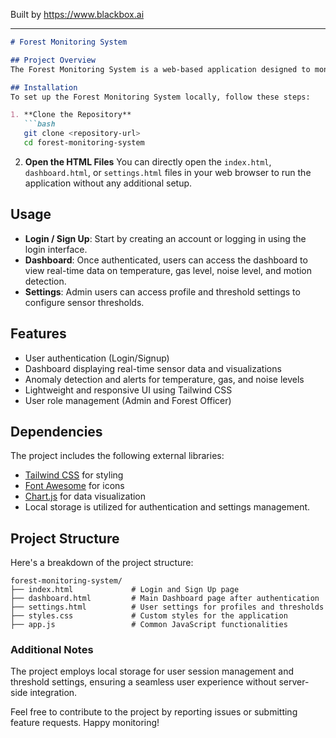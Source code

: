 
Built by https://www.blackbox.ai

---

```markdown
# Forest Monitoring System

## Project Overview
The Forest Monitoring System is a web-based application designed to monitor environmental conditions in forest areas. It features a user authentication system for forest officers and administrators, allows real-time data visualization, and provides alerts for anomalies such as high temperature, gas levels, and noise levels.

## Installation
To set up the Forest Monitoring System locally, follow these steps:

1. **Clone the Repository**
   ```bash
   git clone <repository-url>
   cd forest-monitoring-system
   ```

2. **Open the HTML Files**
   You can directly open the `index.html`, `dashboard.html`, or `settings.html` files in your web browser to run the application without any additional setup.

## Usage
- **Login / Sign Up**: Start by creating an account or logging in using the login interface.
- **Dashboard**: Once authenticated, users can access the dashboard to view real-time data on temperature, gas level, noise level, and motion detection.
- **Settings**: Admin users can access profile and threshold settings to configure sensor thresholds.

## Features
- User authentication (Login/Signup)
- Dashboard displaying real-time sensor data and visualizations
- Anomaly detection and alerts for temperature, gas, and noise levels
- Lightweight and responsive UI using Tailwind CSS
- User role management (Admin and Forest Officer)

## Dependencies
The project includes the following external libraries:

- [Tailwind CSS](https://tailwindcss.com) for styling
- [Font Awesome](https://fontawesome.com) for icons
- [Chart.js](https://www.chartjs.org) for data visualization
- Local storage is utilized for authentication and settings management.

## Project Structure
Here's a breakdown of the project structure:

```
forest-monitoring-system/
├── index.html             # Login and Sign Up page
├── dashboard.html         # Main Dashboard page after authentication
├── settings.html          # User settings for profiles and thresholds
├── styles.css             # Custom styles for the application
├── app.js                 # Common JavaScript functionalities
```

### Additional Notes
The project employs local storage for user session management and threshold settings, ensuring a seamless user experience without server-side integration.

Feel free to contribute to the project by reporting issues or submitting feature requests. Happy monitoring!
```